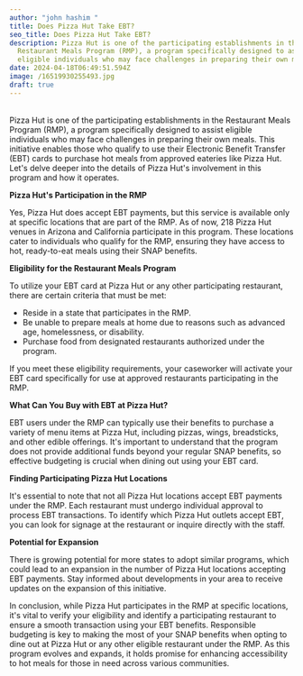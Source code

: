 ```yaml
---
author: "john hashim "
title: Does Pizza Hut Take EBT?
seo_title: Does Pizza Hut Take EBT?
description: Pizza Hut is one of the participating establishments in the
  Restaurant Meals Program (RMP), a program specifically designed to assist
  eligible individuals who may face challenges in preparing their own meals.
date: 2024-04-18T06:49:51.594Z
image: /16519930255493.jpg
draft: true
---
```

\
Pizza Hut is one of the participating establishments in the Restaurant Meals Program (RMP), a program specifically designed to assist eligible individuals who may face challenges in preparing their own meals. This initiative enables those who qualify to use their Electronic Benefit Transfer (EBT) cards to purchase hot meals from approved eateries like Pizza Hut. Let's delve deeper into the details of Pizza Hut's involvement in this program and how it operates.

**Pizza Hut's Participation in the RMP**

Yes, Pizza Hut does accept EBT payments, but this service is available only at specific locations that are part of the RMP. As of now, 218 Pizza Hut venues in Arizona and California participate in this program. These locations cater to individuals who qualify for the RMP, ensuring they have access to hot, ready-to-eat meals using their SNAP benefits.

**Eligibility for the Restaurant Meals Program**

To utilize your EBT card at Pizza Hut or any other participating restaurant, there are certain criteria that must be met:

* Reside in a state that participates in the RMP.
* Be unable to prepare meals at home due to reasons such as advanced age, homelessness, or disability.
* Purchase food from designated restaurants authorized under the program.

If you meet these eligibility requirements, your caseworker will activate your EBT card specifically for use at approved restaurants participating in the RMP.

**What Can You Buy with EBT at Pizza Hut?**

EBT users under the RMP can typically use their benefits to purchase a variety of menu items at Pizza Hut, including pizzas, wings, breadsticks, and other edible offerings. It's important to understand that the program does not provide additional funds beyond your regular SNAP benefits, so effective budgeting is crucial when dining out using your EBT card.

**Finding Participating Pizza Hut Locations**

It's essential to note that not all Pizza Hut locations accept EBT payments under the RMP. Each restaurant must undergo individual approval to process EBT transactions. To identify which Pizza Hut outlets accept EBT, you can look for signage at the restaurant or inquire directly with the staff.

**Potential for Expansion**

There is growing potential for more states to adopt similar programs, which could lead to an expansion in the number of Pizza Hut locations accepting EBT payments. Stay informed about developments in your area to receive updates on the expansion of this initiative.

In conclusion, while Pizza Hut participates in the RMP at specific locations, it's vital to verify your eligibility and identify a participating restaurant to ensure a smooth transaction using your EBT benefits. Responsible budgeting is key to making the most of your SNAP benefits when opting to dine out at Pizza Hut or any other eligible restaurant under the RMP. As this program evolves and expands, it holds promise for enhancing accessibility to hot meals for those in need across various communities.
